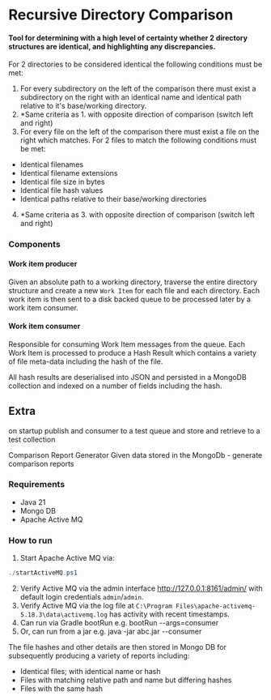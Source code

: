 # Recursive Directory Comparison

#### Tool for determining with a high level of certainty whether 2 directory structures are identical, and highlighting any discrepancies.

For 2 directories to be considered identical the following conditions must be met:

1. For every subdirectory on the left of the comparison there must exist a subdirectory on the right with an identical
   name and identical path relative to it's base/working directory.
2. *Same criteria as 1. with opposite direction of comparison (switch left and right)
3. For every file on the left of the comparison there must exist a file on the right which matches.
   For 2 files to match the following conditions must be met:

- Identical filenames
- Identical filename extensions
- Identical file size in bytes
- Identical file hash values
- Identical paths relative to their base/working directories

4. *Same criteria as 3. with opposite direction of comparison (switch left and right)

### Components

#### Work item producer

Given an absolute path to a working directory, traverse the entire directory structure
and create a new `Work Item` for each file and each directory.
Each work item is then sent to a disk backed queue to be processed later by a
work item consumer.

#### Work item consumer

Responsible for consuming Work Item messages from the queue.
Each Work Item is processed to produce a Hash Result which contains a variety of file meta-data including the hash of
the file.

All hash results are deserialised into JSON and persisted in a MongoDB collection and indexed on a number of fields
including the hash.

## Extra

on startup publish and consumer to a test queue
and store and retrieve to a test collection

Comparison Report Generator
Given data stored in the MongoDb - generate comparison reports

### Requirements

- Java 21
- Mongo DB
- Apache Active MQ

### How to run

1. Start Apache Active MQ via:

``` powershell
./startActiveMQ.ps1
```

2. Verify Active MQ via the admin interface http://127.0.0.1:8161/admin/ with
   default login credentials `admin`/`admin`.
3. Verify Active MQ via the log file at
   `C:\Program Files\apache-activemq-5.18.3\data\activemq.log` has activity with recent
   timestamps.
4. Can run via Gradle bootRun e.g.
   bootRun --args=consumer
5. Or, can run from a jar e.g.
   java -jar abc.jar --consumer

The file hashes and other details are then stored in Mongo DB for subsequently producing a variety of reports including:

- Identical files; with identical name or hash
- Files with matching relative path and name but differing hashes
- Files with the same hash
